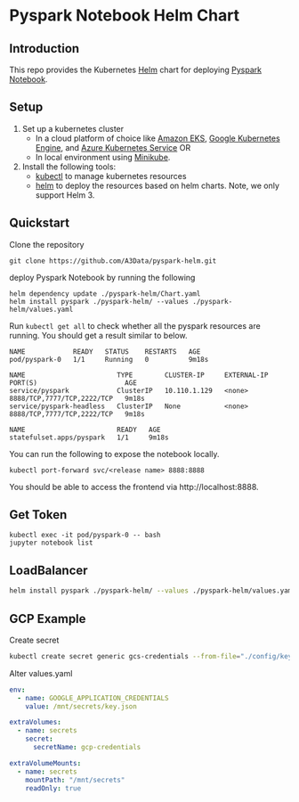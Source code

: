 # Pyspark Notebook Helm Chart

## Introduction
This repo provides 
the Kubernetes [Helm](https://helm.sh/) chart for deploying 
[Pyspark Notebook](https://hub.docker.com/r/jupyter/pyspark-notebook).

## Setup
1. Set up a kubernetes cluster
   - In a cloud platform of choice like [Amazon EKS](https://aws.amazon.com/eks), 
     [Google Kubernetes Engine](https://cloud.google.com/kubernetes-engine), 
     and [Azure Kubernetes Service](https://azure.microsoft.com/en-us/services/kubernetes-service/) OR
   - In local environment using [Minikube](https://minikube.sigs.k8s.io/docs/).
2. Install the following tools: 
   - [kubectl](https://kubernetes.io/docs/tasks/tools/) to manage kubernetes resources
   - [helm](https://helm.sh/docs/intro/install/) to deploy the resources based on helm charts. 
     Note, we only support Helm 3.
   
## Quickstart

Clone the repository

```(shell)
git clone https://github.com/A3Data/pyspark-helm.git
```

deploy Pyspark Notebook by running the following

```(shell)
helm dependency update ./pyspark-helm/Chart.yaml
helm install pyspark ./pyspark-helm/ --values ./pyspark-helm/values.yaml
```

Run `kubectl get all` to check whether all the pyspark resources are running. You should get a result similar to below.

```
NAME            READY   STATUS    RESTARTS   AGE
pod/pyspark-0   1/1     Running   0          9m18s

NAME                       TYPE        CLUSTER-IP     EXTERNAL-IP   PORT(S)                      AGE
service/pyspark            ClusterIP   10.110.1.129   <none>        8888/TCP,7777/TCP,2222/TCP   9m18s
service/pyspark-headless   ClusterIP   None           <none>        8888/TCP,7777/TCP,2222/TCP   9m18s

NAME                       READY   AGE
statefulset.apps/pyspark   1/1     9m18s
```

You can run the following to expose the notebook locally. 

```(shell)
kubectl port-forward svc/<release name> 8888:8888
```

You should be able to access the frontend via http://localhost:8888. 

## Get Token

```(shell)
kubectl exec -it pod/pyspark-0 -- bash
jupyter notebook list
```

## LoadBalancer

```sh
helm install pyspark ./pyspark-helm/ --values ./pyspark-helm/values.yaml --set service.type=LoadBalancer
```

## GCP Example

Create secret
```sh
kubectl create secret generic gcs-credentials --from-file="./config/key.json"
```
Alter values.yaml

```yaml
env: 
  - name: GOOGLE_APPLICATION_CREDENTIALS
    value: /mnt/secrets/key.json

extraVolumes: 
  - name: secrets
    secret:
      secretName: gcp-credentials

extraVolumeMounts:
  - name: secrets
    mountPath: "/mnt/secrets"
    readOnly: true 
```